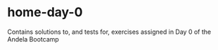 # home-day-0
Contains solutions to, and tests for, exercises assigned in Day 0 of the Andela Bootcamp
